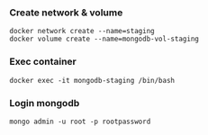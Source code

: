 ### Create network & volume
```
docker network create --name=staging
docker volume create --name=mongodb-vol-staging
```
### Exec container
`docker exec -it mongodb-staging /bin/bash`
### Login mongodb
`mongo admin -u root -p rootpassword`